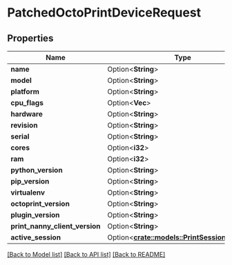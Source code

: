 # PatchedOctoPrintDeviceRequest

## Properties

Name | Type | Description | Notes
------------ | ------------- | ------------- | -------------
**name** | Option<**String**> |  | [optional]
**model** | Option<**String**> |  | [optional]
**platform** | Option<**String**> |  | [optional]
**cpu_flags** | Option<**Vec<String>**> |  | [optional]
**hardware** | Option<**String**> |  | [optional]
**revision** | Option<**String**> |  | [optional]
**serial** | Option<**String**> |  | [optional]
**cores** | Option<**i32**> |  | [optional]
**ram** | Option<**i32**> |  | [optional]
**python_version** | Option<**String**> |  | [optional]
**pip_version** | Option<**String**> |  | [optional]
**virtualenv** | Option<**String**> |  | [optional]
**octoprint_version** | Option<**String**> |  | [optional]
**plugin_version** | Option<**String**> |  | [optional]
**print_nanny_client_version** | Option<**String**> |  | [optional]
**active_session** | Option<[**crate::models::PrintSessionRequest**](PrintSessionRequest.md)> |  | [optional]

[[Back to Model list]](../README.md#documentation-for-models) [[Back to API list]](../README.md#documentation-for-api-endpoints) [[Back to README]](../README.md)


